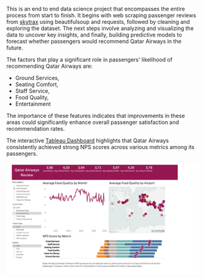 
This is an end to end data science project that encompasses the entire process from start to finish. It begins with web scraping passenger reviews from [skytrax](https://www.airlinequality.com/review-pages/a-z-airline-reviews/) using beautifulsoup and requests, followed by cleaning and exploring the dataset. The next steps involve analyzing and visualizing the data to uncover key insights, and finally, building predictive models to forecast whether passengers would recommend Qatar Airways in the future.

The factors that play a significant role in passengers' likelihood of recommending Qatar Airways are:
- Ground Services,
- Seating Comfort,
- Staff Service,
- Food Quality,
- Entertainment

The importance of these features indicates that improvements in these areas could significantly enhance overall passenger satisfaction and recommendation rates.

The interactive [Tableau Dashboard](https://public.tableau.com/app/profile/yonas.tena/viz/QatarAirwaysCustomerReviews/Dashboard1) highlights that Qatar Airways consistently achieved strong NPS scores across various metrics among its passengers. 

![screenshot](screenshot.png)




